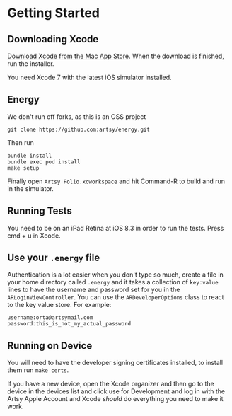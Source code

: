 Getting Started
================

Downloading Xcode
----------------
[Download Xcode from the Mac App Store](http://itunes.apple.com/us/app/xcode/id448457090?mt=12).  When the download is finished, run the installer.

You need Xcode 7 with the latest iOS simulator installed.

Energy
---------------
We don't run off forks, as this is an OSS project

    git clone https://github.com:artsy/energy.git

Then run

    bundle install
    bundle exec pod install
    make setup

Finally open `Artsy Folio.xcworkspace` and hit Command-R to build and run in the simulator.

Running Tests
---------------
You need to be on an iPad Retina at iOS 8.3 in order to run the tests. Press cmd + u in Xcode.


Use your `.energy` file
-----------------------

Authentication is a lot easier when you don't type so much, create a file in your home directory called `.energy` and it takes a collection of `key:value` lines to have the username and password set for you in the `ARLoginViewController`.  You can use the `ARDeveloperOptions` class to react to the key value store. For example:


    username:orta@artsymail.com
    password:this_is_not_my_actual_password


Running on Device
---------------
You will need to have the developer signing certificates installed, to install them run `make certs`.

If you have a new device, open the Xcode organizer and then go to the device in the devices list and click use for Development and log in with the Artsy Apple Account and Xcode _should_ do everything you need to make it work.
